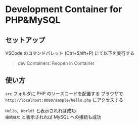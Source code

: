 # Development Container for PHP&MySQL
## セットアップ
VSCode のコマンドパレット (Ctrl+Shift+P) にて以下を実行する

> dev Containers: Reopen in Container

## 使い方
`src` フォルダに PHP のソースコードを配置する
ブラウザで `http://localhost:8080/sample/hello.php` にアクセスする

`Hello, World!` と表示されれば成功  
`接続成功` と表示されれば MySQL への接続も成功
